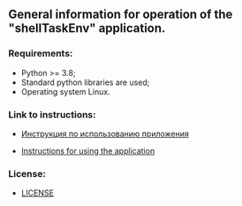 General information for operation of the "shellTaskEnv" application.
---
### Requirements:
- Python >= 3.8;
- Standard python libraries are used;
- Operating system Linux.

### Link to instructions:
- [Инструкция по использованию приложения](app/doc/Instruction(RU).md)

- [Instructions for using the application](app/doc/Instruction(ENG).md)

### License:
- [LICENSE](LICENSE)



